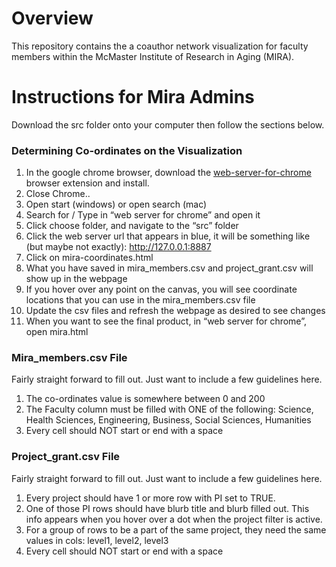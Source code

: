 # Overview

This repository contains the a coauthor network visualization for faculty members within the McMaster Institute of Research in Aging (MIRA).


# Instructions for Mira Admins
Download the src folder onto your computer then follow the sections below.

### Determining Co-ordinates on the Visualization
1.	In the google chrome browser, download the [web-server-for-chrome](https://chrome.google.com/webstore/detail/web-server-for-chrome/ofhbbkphhbklhfoeikjpcbhemlocgigb?hl=en) browser extension and install.
2.	Close Chrome..
3.	Open start (windows) or open search (mac)
4.	Search for / Type in “web server for chrome” and open it
5.	Click choose folder, and navigate to the “src” folder
6.	Click the web server url that appears in blue, it will be something like (but maybe not exactly): http://127.0.0.1:8887
7.	Click on mira-coordinates.html
8.	What you have saved in mira_members.csv and project_grant.csv will show up in the webpage
9.	If you hover over any point on the canvas, you will see coordinate locations that you can use in the mira_members.csv file
10.	Update the csv files and refresh the webpage as desired to see changes
11.	When you want to see the final product, in “web server for chrome”, open mira.html

### Mira_members.csv File
Fairly straight forward to fill out. Just want to include a few guidelines here.
1.	The co-ordinates value is somewhere between 0 and 200
2.	The Faculty column must be filled with ONE of the following: Science, Health Sciences, Engineering, Business, Social Sciences, Humanities
3.  Every cell should NOT start or end with a space

### Project_grant.csv File
Fairly straight forward to fill out. Just want to include a few guidelines here.
1. Every project should have 1 or more row with PI set to TRUE.
2. One of those PI rows should have blurb title and blurb filled out. This info appears when you hover over a dot when the project filter is active.
3. For a group of rows to be a part of the same project, they need the same values in cols: level1, level2, level3
4. Every cell should NOT start or end with a space
